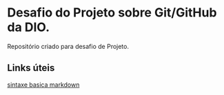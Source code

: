 # Desafio do Projeto sobre Git/GitHub da DIO.
Repositório criado para desafio de Projeto.

## Links úteis
[sintaxe basica markdown](https://www.markdownguide.org/basic-syntax/)
